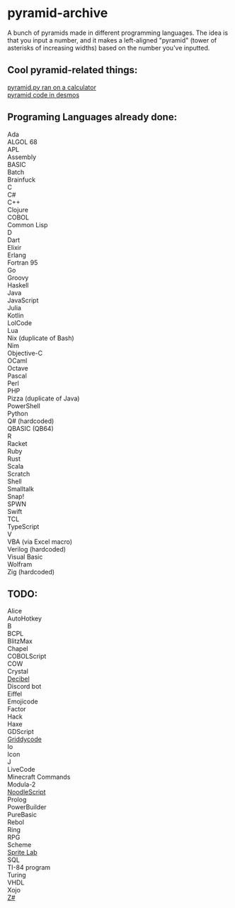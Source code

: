 # pyramid-archive
A bunch of pyramids made in different programming languages. The idea is that you input a number, and it makes a left-aligned "pyramid" (tower of asterisks of increasing widths) based on the number you've inputted.

## Cool pyramid-related things:
[pyramid.py ran on a calculator](https://youtu.be/JQqT5u8wZeE)  
[pyramid code in desmos](https://www.desmos.com/calculator/grods4qbsy)

## Programing Languages already done:
Ada  
ALGOL 68  
APL  
Assembly  
BASIC  
Batch  
Brainfuck  
C  
C#  
C++  
Clojure  
COBOL  
Common Lisp  
D  
Dart  
Elixir  
Erlang  
Fortran 95  
Go  
Groovy  
Haskell  
Java  
JavaScript  
Julia  
Kotlin  
LolCode  
Lua  
Nix (duplicate of Bash)  
Nim  
Objective-C  
OCaml  
Octave  
Pascal  
Perl  
PHP  
Pizza (duplicate of Java)  
PowerShell  
Python  
Q# (hardcoded)  
QBASIC (QB64)  
R  
Racket  
Ruby  
Rust  
Scala  
Scratch  
Shell  
Smalltalk  
Snap!  
SPWN  
Swift  
TCL  
TypeScript  
V  
VBA (via Excel macro)  
Verilog (hardcoded)  
Visual Basic  
Wolfram  
Zig (hardcoded)  

## TODO:
Alice  
AutoHotkey  
B  
BCPL  
BlitzMax  
Chapel  
COBOLScript  
COW  
Crystal  
[Decibel](https://github.com/DaemonNillia/Decibel)  
Discord bot  
Eiffel  
Emojicode  
Factor  
Hack  
Haxe  
GDScript  
[Griddycode](https://github.com/face-hh/griddycode)   
Io  
Icon  
J  
LiveCode  
Minecraft Commands  
Modula-2  
[NoodleScript](https://github.com/OfficialCodeNoodles/NoodleScript)  
Prolog  
PowerBuilder  
PureBasic  
Rebol  
Ring  
RPG  
Scheme  
[Sprite Lab](https://code.org/en-US/tools/sprite-lab)  
SQL  
TI-84 program  
Turing  
VHDL  
Xojo  
[Z#](https://github.com/sam-astro/Z-Sharp)  

